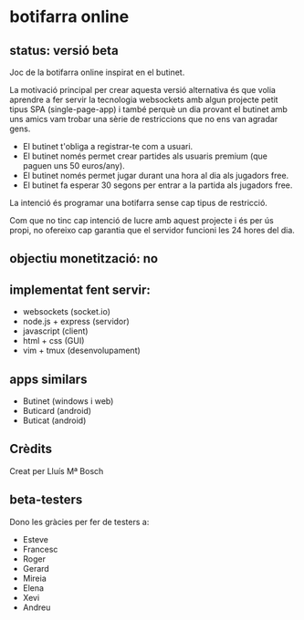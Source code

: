 # botifarra online
## status: versió beta

Joc de la botifarra online inspirat en el butinet.

La motivació principal per crear aquesta versió alternativa és que volia
aprendre a fer servir la tecnologia websockets
amb algun projecte petit tipus SPA (single-page-app) i també perquè un dia
provant el butinet amb uns
amics vam trobar una sèrie de
restriccions que no ens van agradar gens.

- El butinet t'obliga a registrar-te com a usuari.
- El butinet només permet crear partides als usuaris premium (que paguen uns 50
euros/any).
- El butinet només permet jugar durant una hora al dia als jugadors free.
- El butinet fa esperar 30 segons per entrar a la partida als jugadors free.

La intenció és programar una botifarra sense cap tipus de restricció.

Com que no tinc cap intenció de lucre amb aquest projecte i és per ús propi, no
ofereixo cap garantia que el servidor funcioni les 24 hores del dia.

## objectiu monetització: no

## implementat fent servir:
- websockets (socket.io)
- node.js + express (servidor)
- javascript (client)
- html + css (GUI)
- vim + tmux (desenvolupament)

## apps similars
- Butinet (windows i web)
- Buticard (android)
- Buticat (android)

## Crèdits
Creat per Lluís Mª Bosch

## beta-testers
Dono les gràcies per fer de testers a:
- Esteve 
- Francesc
- Roger
- Gerard
- Mireia
- Elena
- Xevi
- Andreu
